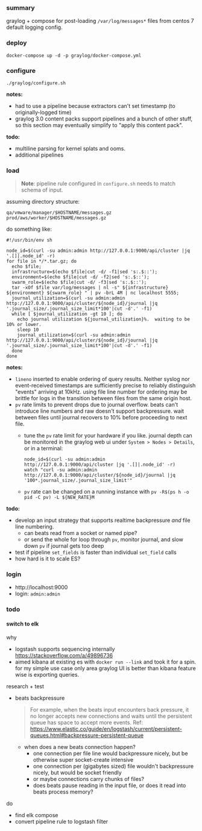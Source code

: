 ### summary
graylog + compose for post-loading `/var/log/messages*` files from centos 7 default logging config.

### deploy

```
docker-compose up -d -p graylog/docker-compose.yml
```

### configure

```
./graylog/configure.sh
```

**notes:**
- had to use a pipeline because extractors can't set timestamp (to
  originally-logged time)
- graylog 3.0 content packs support pipelines and a bunch of other stuff, so
  this section may eventually simplify to "apply this content pack".

**todo:**
- multiline parsing for kernel splats and ooms.
- additional pipelines

### load

> **Note**: pipeline rule configured in `configure.sh` needs to match schema of input.

assuming directory structure:

```
qa/vmware/manager/$HOSTNAME/messages.gz
prod/aws/worker/$HOSTNAME/messages.gz
```

do something like:

```
#!/usr/bin/env sh

node_id=$(curl -su admin:admin http://127.0.0.1:9000/api/cluster |jq '.[]|.node_id' -r)
for file in */*.tar.gz; do
  echo $file;
  infrastructure=$(echo $file|cut -d/ -f1|sed 's:.$::');
  environment=$(echo $file|cut -d/ -f2|sed 's:.$::');
  swarm_role=$(echo $file|cut -d/ -f3|sed 's:.$::');
  tar -xOf $file var/log/messages | nl -s" ${infrastructure} ${environment} ${swarm_role} " | pv -brL 4M | nc localhost 5555;
  journal_utilization=$(curl -su admin:admin http://127.0.0.1:9000/api/cluster/${node_id}/journal |jq '.journal_size/.journal_size_limit*100'|cut -d'.' -f1)
  while [ $journal_utilization -gt 10 ]; do
    echo journal utilization ${journal_utilization}%.  waiting to be 10% or lower.
    sleep 10
    journal_utilization=$(curl -su admin:admin http://127.0.0.1:9000/api/cluster/${node_id}/journal |jq '.journal_size/.journal_size_limit*100'|cut -d'.' -f1)
  done
done
```

**notes:**
- `lineno` inserted to enable ordering of query results.  Neither syslog nor
  event-received timestamps are sufficiently precise to reliably distinguish
  "events" arriving at 10kHz. using file line number for ordering may be brittle
  for logs in the transition between files from the same origin host.
- `pv` rate limits to prevent drops due to journal overflow.  beats can't
  introduce line numbers and raw doesn't support backpressure.  wait between
  files until journal recovers to 10% before proceeding to next file.
    - tune the `pv` rate limit for your hardware if you like. journal depth can
      be monitored in the graylog web ui under `System > Nodes > Details`, or in
      a terminal:

        ```
        node_id=$(curl -su admin:admin http://127.0.0.1:9000/api/cluster |jq '.[]|.node_id' -r)
        watch "curl -su admin:admin http://127.0.0.1:9000/api/cluster/${node_id}/journal |jq '100*.journal_size/.journal_size_limit'"
        ```
    - `pv` rate can be changed on a running instance with `pv -R$(ps h -o pid -C pv) -L ${NEW_RATE}M`

**todo:**
* develop an input strategy that supports realtime backpressure *and* file line numbering.  
  - can beats read from a socket or named pipe?
  - or send the whole for loop through `pv`, monitor journal, and slow down `pv`
    if journal gets too deep
* test if pipeline `set_fields` is faster than individual `set_field` calls
* how hard is it to scale ES?

### login

* http://localhost:9000
* login: `admin:admin`

### todo
#### switch to elk
why
- logstash supports sequencing internally https://stackoverflow.com/a/49896736
- aimed kibana at existing es with `docker run --link` and took it for a spin.
  for my simple use case only area graylog UI is better than kibana feature wise
  is exporting queries.

research + test
- beats backpressure

    > For example, when the beats input encounters back pressure, it no longer
    > accepts new connections and waits until the persistent queue has space to
    > accept more events.
    Ref: https://www.elastic.co/guide/en/logstash/current/persistent-queues.html#backpressure-persistent-queue

    - when does a new beats connection happen?
        - one connection per file line would backpressure nicely, but be
          otherwise super socket-create intensive
        - one connection per (gigabytes sized) file wouldn't backpressure nicely,
          but would be socket friendly
        - or maybe connections carry chunks of files?
        - does beats pause reading in the input file, or does it read into beats process memory?

do
- find elk compose
- convert pipeline rule to logstash filter
